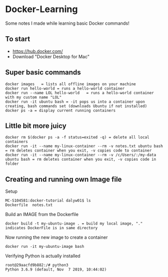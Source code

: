 # Docker-Learning
Some notes I made while learning basic Docker commands! 

## To start

- https://hub.docker.com/
- Download "Docker Desktop for Mac"

## Super basic commands

```
docker images	= lists all offline images on your machine
docker run hello-world = runs a hello-world container
docker run --name LOL hello-world	= runs a hello-world container with my custom name "LOL"
docker run -it ubuntu bash = -it pops us into a container upon creating, bash commands set (downloads Ubuntu if not installed)
docker ps -a = display current running containers
```
## Little bit more juicy
```
docker rm $(docker ps -a -f status=exited -q) = delete all local containers
docker run -it --name my-linux-container --rm -v notes.txt ubuntu bash 	= rm deletes container when you exit, -v copies code to container
docker run -it --name my-linux-container --rm -v /c/Users/:/my-data ubuntu bash = rm deletes container when you exit, -v copies code in folder
```

## Creating and running own Image file

Setup
```
MC-S104581:docker-tutorial dalyw01$ ls
Dockerfile	notes.txt
```
Build an IMAGE from the Dockerfile
```
docker build -t my-ubuntu-image . = build my local image, "." indicates DockerFile is in same directory
```
Now running the new image to create a container
```
docker run -it my-ubuntu-image bash
```
Verifying Python is actually installed
```
root@29aacfd9b882:/# python3
Python 3.6.9 (default, Nov  7 2019, 10:44:02) 
```
